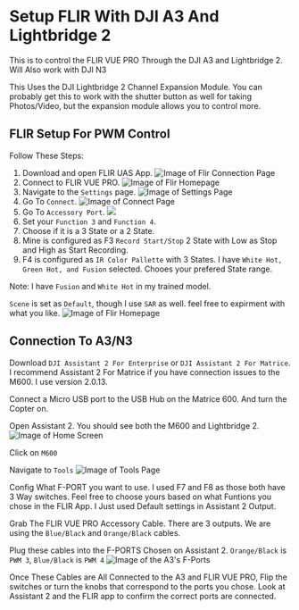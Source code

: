 # Setup FLIR With DJI A3 And Lightbridge 2

This is to control the FLIR VUE PRO Through the DJI A3 and Lightbridge 2. Will Also work with DJI N3

This Uses the DJI Lightbridge 2 Channel Expansion Module. You can probably get this to work with the shutter button as well for taking Photos/Video, but the expansion module allows you to control more.

## FLIR Setup For PWM Control

Follow These Steps:

1. Download and open FLIR UAS App.
![Image of Flir Connection Page](Images/FLIR-CONNECT.PNG)
1. Connect to FLIR VUE PRO.
![Image of Flir Homepage](Images/HOMEPAGE.PNG)
1. Navigate to the `Settings` page.
![Image of Settings Page](Images/SETTINGS.PNG)
2. Go To `Connect`.
![Image of Connect Page](Images/CONNECT.PNG)
3. Go To `Accessory Port`.
![](Images/ACCESSORY-PORT.PNG)
4. Set your `Function 3` and `Function 4`.
5. Choose if it is a 3 State or a 2 State.
6. Mine is configured as F3 `Record Start/Stop` 2 State with Low as Stop and High as Start Recording.
7.  F4 is configured as `IR Color Pallette` with 3 States. I have `White Hot, Green Hot, and Fusion` selected. Chooes your prefered State range.

Note: I have `Fusion` and `White Hot` in my trained model.

`Scene` is set as `Default`, though I use `SAR` as well. feel free to expirment with what you like.
![Image of Flir Homepage](Images/HOMEPAGE.PNG)

## Connection To A3/N3

Download `DJI Assistant 2 For Enterprise` or `DJI Assistant 2 For Matrice`. I recommend Assistant 2 For Matrice if you have connection issues to the M600. I use version 2.0.13.

Connect a Micro USB port to the USB Hub on the Matrice 600. And turn the Copter on.

Open Assistant 2. You should see both the M600 and Lightbridge 2.
![Image of Home Screen](Images/HomeScreen2.PNG)

Click on `M600`

Navigate to `Tools`
![Image of Tools Page](Images/ToolsPage.PNG)

Config What F-PORT you want to use. I used F7 and F8 as those both have 3 Way switches. Feel free to choose yours based on what Funtions you chose in the FLIR App. I Just used Default settings in Assistant 2 Output.

Grab The FLIR VUE PRO Accessory Cable. There are 3 outputs. We are using the `Blue/Black` and `Orange/Black` cables.

Plug these cables into the F-PORTS Chosen on Assistant 2. `Orange/Black` is `PWM 3`, `Blue/Black` is `PWM 4`
![Image of the A3's F-Ports](Images/A3-FPORT.JPG)

Once These Cables are All Connected to the A3 and FLIR VUE PRO, Flip the switches or turn the knobs that correspond to the ports you chose. Look at Assistant 2 and the FLIR app to confirm the correct ports are connected.
